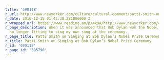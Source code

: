 ```yaml
---
title: '690118'
r_url: http://www.newyorker.com/culture/cultural-comment/patti-smith-on-singing-at-bob-dylans-nobel-prize-ceremony
r_date: 2016-12-15 01:42:38.281000000 Z
r_wrapped_url: https://www.reading.am/p/4x9A/http://www.newyorker.com/culture/cultural-comment/patti-smith-on-singing-at-bob-dylans-nobel-prize-ceremony
r_page_description: When it was announced that Bob Dylan won the Nobel Prize, it seemed
  no longer fitting to sing my own song at the ceremony.
r_page_title: Patti Smith on Singing at Bob Dylan’s Nobel Prize Ceremony
r_title: Patti Smith on Singing at Bob Dylan’s Nobel Prize Ceremony
r_id: '690118'
r_page_id: '505790'
---
```


